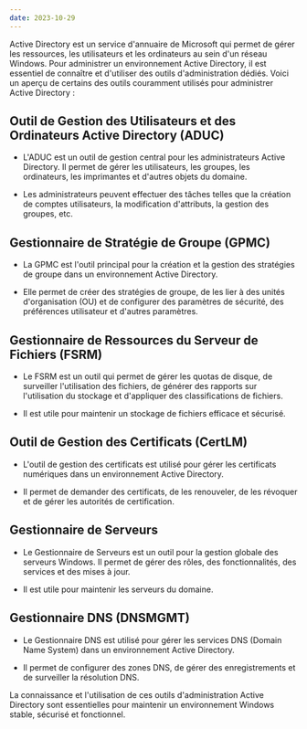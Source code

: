 ```yaml
---
date: 2023-10-29
---
```


Active Directory est un service d'annuaire de Microsoft qui permet de gérer les ressources, les utilisateurs et les ordinateurs au sein d'un réseau Windows. Pour administrer un environnement Active Directory, il est essentiel de connaître et d'utiliser des outils d'administration dédiés. Voici un aperçu de certains des outils couramment utilisés pour administrer Active Directory :

## Outil de Gestion des Utilisateurs et des Ordinateurs Active Directory (ADUC)

- L'ADUC est un outil de gestion central pour les administrateurs Active Directory. Il permet de gérer les utilisateurs, les groupes, les ordinateurs, les imprimantes et d'autres objets du domaine.

- Les administrateurs peuvent effectuer des tâches telles que la création de comptes utilisateurs, la modification d'attributs, la gestion des groupes, etc.

## Gestionnaire de Stratégie de Groupe (GPMC)

- La GPMC est l'outil principal pour la création et la gestion des stratégies de groupe dans un environnement Active Directory.

- Elle permet de créer des stratégies de groupe, de les lier à des unités d'organisation (OU) et de configurer des paramètres de sécurité, des préférences utilisateur et d'autres paramètres.

## Gestionnaire de Ressources du Serveur de Fichiers (FSRM)

- Le FSRM est un outil qui permet de gérer les quotas de disque, de surveiller l'utilisation des fichiers, de générer des rapports sur l'utilisation du stockage et d'appliquer des classifications de fichiers.

- Il est utile pour maintenir un stockage de fichiers efficace et sécurisé.

## Outil de Gestion des Certificats (CertLM)

- L'outil de gestion des certificats est utilisé pour gérer les certificats numériques dans un environnement Active Directory.

- Il permet de demander des certificats, de les renouveler, de les révoquer et de gérer les autorités de certification.

## Gestionnaire de Serveurs

- Le Gestionnaire de Serveurs est un outil pour la gestion globale des serveurs Windows. Il permet de gérer des rôles, des fonctionnalités, des services et des mises à jour.

- Il est utile pour maintenir les serveurs du domaine.

## Gestionnaire DNS (DNSMGMT)

- Le Gestionnaire DNS est utilisé pour gérer les services DNS (Domain Name System) dans un environnement Active Directory.

- Il permet de configurer des zones DNS, de gérer des enregistrements et de surveiller la résolution DNS.

La connaissance et l'utilisation de ces outils d'administration Active Directory sont essentielles pour maintenir un environnement Windows stable, sécurisé et fonctionnel.

